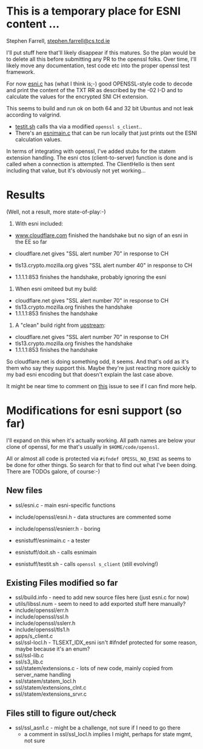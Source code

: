 
# This is a temporary place for ESNI content ...

Stephen Farrell, stephen.farrell@cs.tcd.ie

I'll put stuff here that'll likely disappear if this matures. So the plan would
be to delete all this before submitting any PR to the openssl folks. Over time,
I'll likely move any documentation, test code etc into the proper openssl test
framework.

For now [esni.c](../ssl/esni.c) has (what I think is;-) good OPENSSL-style code
to decode and print the content of the TXT RR as described by the -02 I-D and
to calculate the values for the encrypted SNI CH extension.

This seems to build and run ok on both 64 and 32 bit Ubuntus and not leak
according to valgrind.

- [testit.sh](./testit.sh) calls tha via a modified ``openssl s_client``.. 
- There's an [esnimain.c](./esnimain.c) that can be run locally that 
  just prints out the ESNI calculation values.

In terms of integrating with openssl, I've added stubs for the statem extension 
handling.  The esni ctos (client-to-server) function is done and is called when a
connection is attempted.  The ClientHello is then sent including that value, 
but it's obviously not yet working...

# Results

(Well, not a result, more state-of-play:-)

1. With esni included:

- www.cloudflare.com finished the handshake but no sign of an
  esni in the EE so far 

- cloudflare.net gives "SSL alert number 70" in response to CH
- tls13.crypto.mozilla.org gives "SSL alert number 40" in response to CH
- 1.1.1.1:853 finishes the handshake, probably ignoring the esni

1. When esni omiteed but my build:

- cloudflare.net gives "SSL alert number 70" in response to CH
- tls13.crypto.mozilla.org finishes the handshake
- 1.1.1.1:853 finishes the handshake

1. A "clean" build right from [upstream](https://github.com/openssl/opennssl/):

- cloudflare.net gives "SSL alert number 70" in response to CH
- tls13.crypto.mozilla.org finishes the handshake
- 1.1.1.1:853 finishes the handshake

So cloudflare.net is doing something odd, it seems. And that's odd
as it's them who say they support this. Maybe they're just reacting
more quickly to my bad esni encoding but that doesn't explain the
last case above.

It might be near time to comment on
[this](https://github.com/tlswg/draft-ietf-tls-esni/issues/118) issue to see if
I can find more help.

# Modifications for esni support (so far)

I'll expand on this when it's actually working.
All path names are below your clone of openssl, for me that's
usually in ``$HOME/code/openssl``.

All or almost all code is protected via ``#ifndef OPESSL_NO_ESNI``
as seems to be done for other things. So search for that to find
out what I've been doing.  There are TODOs galore, of course:-)

## New files

- ssl/esni.c - main esni-specific functions
- include/openssl/esni.h - data structures are commented some
- include/openssl/esnierr.h - boring

- esnistuff/esnimain.c - a tester
- esnistuff/doit.sh - calls esnimain
- esnistuff/testit.sh - calls ``openssl s_client`` (still evolving!)

## Existing Files modified so far

- ssl/build.info - need to add new source files here (just esni.c for now)
- utils/libssl.num - seem to need to add exported stuff here manually?
- include/openssl/err.h
- include/openssl/ssl.h
- include/openssl/sslerr.h
- include/openssl/tls1.h
- apps/s_client.c
- ssl/ssl-locl.h - TLSEXT_IDX_esni isn't #ifndef protected for some reason, maybe because it's an enum?
- ssl/ssl-lib.c
- ssl/s3_lib.c
- ssl/statem/extensions.c - lots of new code, mainly copied from server_name handling
- ssl/statem/statem_locl.h
- ssl/statem/extensions_clnt.c
- ssl/statem/extensions_srvr.c 

## Files still to figure out/check

- ssl/ssl_asn1.c - might be a challenge, not sure if I need to go there
	- a comment in ssl/ssl_locl.h implies I might, perhaps for state mgmt, not
	  sure

